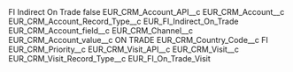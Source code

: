 <?xml version="1.0" encoding="UTF-8"?>
<CustomMetadata xmlns="http://soap.sforce.com/2006/04/metadata" xmlns:xsi="http://www.w3.org/2001/XMLSchema-instance" xmlns:xsd="http://www.w3.org/2001/XMLSchema">
    <label>FI Indirect On Trade</label>
    <protected>false</protected>
    <values>
        <field>EUR_CRM_Account_API__c</field>
        <value xsi:type="xsd:string">EUR_CRM_Account__c</value>
    </values>
    <values>
        <field>EUR_CRM_Account_Record_Type__c</field>
        <value xsi:type="xsd:string">EUR_FI_Indirect_On_Trade</value>
    </values>
    <values>
        <field>EUR_CRM_Account_field__c</field>
        <value xsi:type="xsd:string">EUR_CRM_Channel__c</value>
    </values>
    <values>
        <field>EUR_CRM_Account_value__c</field>
        <value xsi:type="xsd:string">ON TRADE</value>
    </values>
    <values>
        <field>EUR_CRM_Country_Code__c</field>
        <value xsi:type="xsd:string">FI</value>
    </values>
    <values>
        <field>EUR_CRM_Priority__c</field>
        <value xsi:nil="true"/>
    </values>
    <values>
        <field>EUR_CRM_Visit_API__c</field>
        <value xsi:type="xsd:string">EUR_CRM_Visit__c</value>
    </values>
    <values>
        <field>EUR_CRM_Visit_Record_Type__c</field>
        <value xsi:type="xsd:string">EUR_FI_On_Trade_Visit</value>
    </values>
</CustomMetadata>
